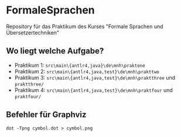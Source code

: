 # FormaleSprachen
Repository für das Praktikum des Kurses "Formale Sprachen und Übersetzertechniken"

## Wo liegt welche Aufgabe?

- Praktikum 1: `src\main\{antlr4,java}\de\mnh\praktone`
- Praktikum 2: `src\main\{antlr4,java,test}\de\mnh\prakttwo`
- Praktikum 3: `src\main\{antlr4,java,test}\de\mnh\praktthree` und `praktthree/`
- Praktikum 4: `src\main\{antlr4,java,test}\de\mnh\praktfour` und `praktfour/`

## Befehler für Graphviz

`dot -Tpng cymbol.dot > cymbol.png`
